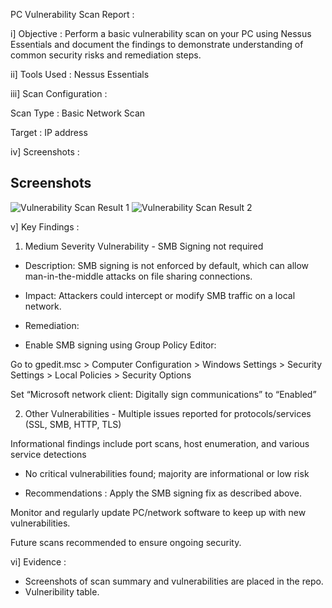 PC Vulnerability Scan Report :

i] Objective :
Perform a basic vulnerability scan on your PC using Nessus Essentials and document the findings to demonstrate understanding of common security risks and remediation steps.

ii] Tools Used :
Nessus Essentials 

iii] Scan Configuration :

Scan Type : Basic Network Scan

Target : IP address

iv] Screenshots :

## Screenshots

![Vulnerability Scan Result 1](Vulnerability%20pic%201.png)
![Vulnerability Scan Result 2](Vulnerability%20pic%202.png)


v] Key Findings :

1. Medium Severity Vulnerability - SMB Signing not required

- Description: SMB signing is not enforced by default, which can allow man-in-the-middle attacks on file sharing connections.

- Impact: Attackers could intercept or modify SMB traffic on a local network.

- Remediation:

- Enable SMB signing using Group Policy Editor:

Go to gpedit.msc > Computer Configuration > Windows Settings > Security Settings > Local Policies > Security Options

Set “Microsoft network client: Digitally sign communications” to “Enabled”

2. Other Vulnerabilities -
Multiple issues reported for protocols/services (SSL, SMB, HTTP, TLS)

Informational findings include port scans, host enumeration, and various service detections

- No critical vulnerabilities found; majority are informational or low risk

- Recommendations :
Apply the SMB signing fix as described above.

Monitor and regularly update PC/network software to keep up with new vulnerabilities.

Future scans recommended to ensure ongoing security.

vi] Evidence :

- Screenshots of scan summary and vulnerabilities are placed in the repo.
- Vulneribility table.
